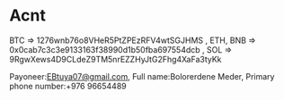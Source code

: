 # Acnt
BTC => 1276wnb76o8VHeR5PtZPEzRFV4wtSGJHMS ,
ETH, BNB => 0x0cab7c3c3e9133163f38990d1b50fba697554dcb ,
SOL => 9RgwXews4D9CLdeZ9TM5nrEZZHyJtG2Fhg4XaFa3tyKk

Payoneer:EBtuya07@gmail.com,
Full name:Bolorerdene Meder,
Primary phone number:+976 96654489
